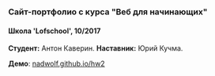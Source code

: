 ### Сайт-портфолио с курса "Веб для начинающих"
#### Школа 'Lofschool', 10/2017
**Студент:** Антон Каверин.
**Наставник:** Юрий Кучма.

**Демо**: [nadwolf.github.io/hw2](https://nadwolf.github.io/hw2/)